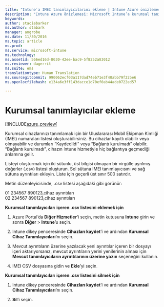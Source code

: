 ```yaml
---
title: "Intune’a IMEI tanımlayıcılarını ekleme | Intune Azure önizlemesi | Microsoft Docs"
description: "Intune Azure önizlemesi: Microsoft Intune’a kurumsal tanımlayıcıları (IMEI numaraları) eklemeyi öğrenin. "
keywords: 
author: staciebarker
ms.author: stabark
manager: angrobe
ms.date: 11/30/2016
ms.topic: article
ms.prod: 
ms.service: microsoft-intune
ms.technology: 
ms.assetid: 566ed16d-8030-42ee-bac9-5f8252a83012
ms.reviewer: dagerrit
ms.suite: ems
translationtype: Human Translation
ms.sourcegitcommit: 990062ecf03a117dad74eb71e3f40abb79f22be6
ms.openlocfilehash: e134a6e3ff143dacce1d70ef0ab44ade0722ed57

---
```


# <a name="add-corporate-identifiers"></a>Kurumsal tanımlayıcılar ekleme

[!INCLUDE[azure_preview](../includes/azure_preview.md)]

Kurumsal cihazlarınızı tanımlamak için bir Uluslararası Mobil Ekipman Kimliği (IMEI) numaraları listesi oluşturabilirsiniz. Bu cihazlar kayıtlı olabilir veya olmayabilir ve durumları “Kaydedildi” veya “Bağlantı kurulmadı” olabilir. “Bağlantı kurulmadı”, cihazın Intune hizmetiyle hiç bağlantıya geçmediği anlamına gelir.

Listeyi oluşturmak için iki sütunlu, üst bilgisi olmayan bir virgülle ayrılmış değerler (.csv) listesi oluşturun. Sol sütuna IMEI tanımlayıcısını ve sağ sütuna ayrıntıları ekleyin. Liste için geçerli üst sınır 500 satırdır.

Metin düzenleyicisinde, .csv listesi aşağıdaki gibi görünür:

01 234567 890123,cihaz ayrıntıları</br>
02 234567 890123,cihaz ayrıntıları

**Kurumsal tanımlayıcıları içeren .csv listesini eklemek için**

1. Azure Portal’da **Diğer Hizmetler**’i seçin, metin kutusuna **Intune** girin ve sonra **Diğer** > **Intune**’u seçin.

2. Intune dikey penceresinde **Cihazları kaydet**’i ve ardından **Kurumsal Cihaz Tanımlayıcıları**’nı seçin.

3. Mevcut ayrıntıların üzerine yazılacak yeni ayrıntılar içeren bir dosyayı içeri aktarıyorsanız, mevcut ayrıntıların yerini yenilerinin alması için **Mevcut tanımlayıcıların ayrıntılarının üzerine yazın** seçeneğini kullanın.

4. IMEI CSV dosyasına gidin ve **Ekle**’yi seçin.

**Kurumsal tanımlayıcıları içeren .csv listesini silmek için**

1. Intune dikey penceresinde **Cihazları kaydet**’i ve ardından **Kurumsal Cihaz Tanımlayıcıları**’nı seçin.

2. **Sil**’i seçin.



<!--HONumber=Feb17_HO1-->


